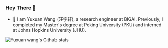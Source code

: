 ### Hey There :guitar:

- 🔭 I am Yuxuan Wang (汪宇轩), a research engineer at BIGAI. Previously, I completed my Master's degree at Peking University (PKU) and interned at Johns Hopkins University (JHU).

![Yuxuan wang's Github stats](https://github-readme-stats.vercel.app/api?username=patrick-tssn&theme=react&show_icons=true&count_private=false)

<!-- ![Yuxuan Wang's Streak](https://github-readme-streak-stats.herokuapp.com/?user=patrick-tssn&theme=dark&hide_border=false)
![patrick-tssn's Top Languages](https://github-readme-stats.vercel.app/api/top-langs/?username=patrick-tssn&theme=dark&show_icons=true&hide_border=false&layout=compact)
>
